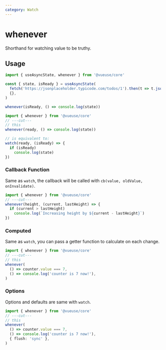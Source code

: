 ```yaml
---
category: Watch
---
```


# whenever

Shorthand for watching value to be truthy.

## Usage

```js
import { useAsyncState, whenever } from '@vueuse/core'

const { state, isReady } = useAsyncState(
  fetch('https://jsonplaceholder.typicode.com/todos/1').then(t => t.json()),
  {},
)

whenever(isReady, () => console.log(state))
```

```ts
import { whenever } from '@vueuse/core'
// ---cut---
// this
whenever(ready, () => console.log(state))

// is equivalent to:
watch(ready, (isReady) => {
  if (isReady)
    console.log(state)
})
```

### Callback Function

Same as `watch`, the callback will be called with `cb(value, oldValue, onInvalidate)`.

```ts
import { whenever } from '@vueuse/core'
// ---cut---
whenever(height, (current, lastHeight) => {
  if (current > lastHeight)
    console.log(`Increasing height by ${current - lastHeight}`)
})
```

### Computed

Same as `watch`, you can pass a getter function to calculate on each change.

```ts
import { whenever } from '@vueuse/core'
// ---cut---
// this
whenever(
  () => counter.value === 7,
  () => console.log('counter is 7 now!'),
)
```

### Options

Options and defaults are same with `watch`.

```ts
import { whenever } from '@vueuse/core'
// ---cut---
// this
whenever(
  () => counter.value === 7,
  () => console.log('counter is 7 now!'),
  { flush: 'sync' },
)
```
